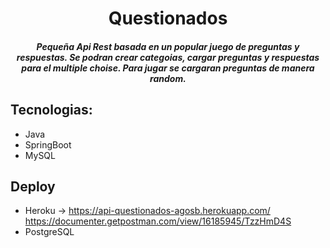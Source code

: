 <h1 align="center"> Questionados </h1> 

<h5 align="center"> Pequeña Api Rest basada en un popular juego de preguntas y respuestas. Se podran crear categoias, cargar preguntas y respuestas para el multiple choise. 
Para jugar se cargaran preguntas de manera random. </h5>

## Tecnologias:
- Java
- SpringBoot
- MySQL

## Deploy 
- Heroku -> https://api-questionados-agosb.herokuapp.com/
            https://documenter.getpostman.com/view/16185945/TzzHmD4S            
- PostgreSQL
